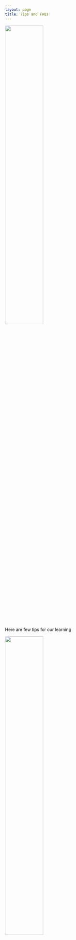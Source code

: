 ```yaml
---
layout: page
title: Tips and FAQs
---
```


<img src="{{ site.url }}{{ site.baseurl }}/assets/banner_tips.png" width="50%"/>

Here are few tips for our learning 

<img src="{{ site.url }}{{ site.baseurl }}/assets/faq.png" width="50%"/>

A list of questions frequently asked by students attending this sessions. 



